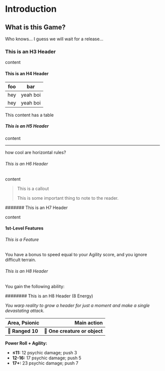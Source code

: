 # Introduction

## What is this Game?

Who knows... I guess we will wait for a release...

### This is an H3 Header

content

#### This is an H4 Header

| foo | bar      |
| --- | -------- |
| hey | yeah boi |
| hey | yeah boi |

This content has a table

##### This is an H5 Header

content

---

how cool are horizontal rules?

###### This is an H6 Header

content

> This is a callout
> 
> This is some important thing to note to the reader.

####### This is an H7 Header

content

#### 1st-Level Features

###### This is a Feature

You have a bonus to speed equal to your Agility score, and you ignore
difficult terrain.

###### This is an H8 Header

You gain the following ability:

######## This is an H8 Header (8 Energy)

*You warp reality to grow a header for just a moment and make a single devastating attack.*

| Area, Psionic      |                   Main action |
|:-------------------|------------------------------:|
| **📏 Ranged 10**   | **🎯 One creature or object** |

**Power Roll + Agility:**

- **≤11:** 12 psychic damage; push 3
- **12-16:** 17 psychic damage; push 5
- **17+:** 23 psychic damage; push 7
